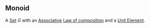 ## Monoid  
A [Set](../Sets/Set.md) $G$ with an [Associative](../Associativity.md) [Law of composition](../Law-of-composition.md) and a [Unit Element](../Unit-Element.md).  
